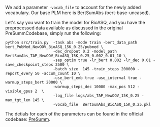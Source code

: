 We add a parameter ```-vocab_file``` to account for the newly added vocabulary. Our base PLM here is BertSumAbs (bert-base-uncased).

Let's say you want to train the model for BioASQ, and you have the preprocessed data available as discussed in the original PreSummCodebase, simply run the following:
```
python src/train.py  -task abs -mode train -bert_data_path bert_PubMed_NewOOV_BioASQ_15K_0.25/pubmed \
                     -dec_dropout 0.2 -model_path BertSumAbs_TAP_NewOOV_BioASQ_15K_0.25_0.002_0.01_10 \ 
                     -sep_optim true -lr_bert 0.002 -lr_dec 0.01 -save_checkpoint_steps 2500 \
                     -batch_size  145 -train_steps 200000 -report_every 50 -accum_count 10 \
                     -use_bert_emb true -use_interval true -warmup_steps_bert 20000 \
                     -warmup_steps_dec 10000 -max_pos 512 -visible_gpus 2  \
                     -log_file logs/abs_TAP_NewOOV_15K_0.25 -max_tgt_len 145 \
                     -vocab_file  BertSumAbs_BioASQ_15K_0.25.pkl

```

The detials for each of the parameters can be found in the official codebase: [PreSumm](https://github.com/nlpyang/PreSumm).